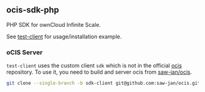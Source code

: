 ## ocis-sdk-php

PHP SDK for ownCloud Infinite Scale.

See [test-client](./test-client/) for usage/installation example.

### oCIS Server

`test-client` uses the custom client `sdk` which is not in the official [ocis](github.com/owncloud/ocis) repository. To use it, you need to build and server ocis from [saw-jan/ocis](github.com/saw-jan/ocis/tree/sdk-client).

```bash
git clone --single-branch -b sdk-client git@github.com:saw-jan/ocis.git
```
